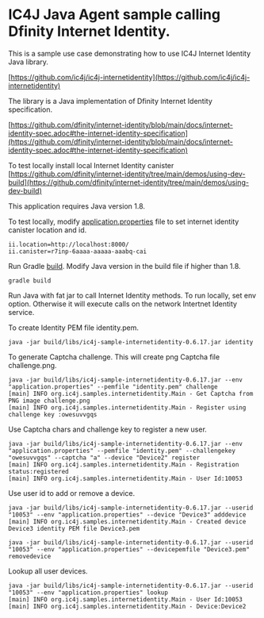 # IC4J Java Agent sample calling Dfinity Internet Identity.

This is a sample use case demonstrating how to use IC4J Internet Identity Java library.

[https://github.com/ic4j/ic4j-internetidentity](https://github.com/ic4j/ic4j-internetidentity)

The library is a Java implementation of Dfinity Internet Identity specification.

[https://github.com/dfinity/internet-identity/blob/main/docs/internet-identity-spec.adoc#the-internet-identity-specification](https://github.com/dfinity/internet-identity/blob/main/docs/internet-identity-spec.adoc#the-internet-identity-specification)

To test locally install local Internet Identity canister [https://github.com/dfinity/internet-identity/tree/main/demos/using-dev-build](https://github.com/dfinity/internet-identity/tree/main/demos/using-dev-build)

This application requires Java version 1.8.

To test locally, modify [application.properties](application.properties) file to set internet identity canister location and id.

```
ii.location=http://localhost:8000/
ii.canister=r7inp-6aaaa-aaaaa-aaabq-cai
```

Run Gradle [build](build.gradle). Modify Java version in the build file if higher than 1.8.

```
gradle build
```

Run Java with fat jar to call Internet Identity methods. To run locally, set env option. Otherwise it will execute calls on the network Intertnet Identity service.

To create Identity PEM file identity.pem.

```
java -jar build/libs/ic4j-sample-internetidentity-0.6.17.jar identity
```

To generate Captcha challenge. This will create png Captcha file challenge.png.

```
java -jar build/libs/ic4j-sample-internetidentity-0.6.17.jar --env "application.properties" --pemfile "identity.pem" challenge
[main] INFO org.ic4j.samples.internetidentity.Main - Get Captcha from PNG image challenge.png
[main] INFO org.ic4j.samples.internetidentity.Main - Register using challenge key :owesuvvgqs
```

Use Captcha chars and challenge key to register a new user.

```
java -jar build/libs/ic4j-sample-internetidentity-0.6.17.jar --env "application.properties" --pemfile "identity.pem" --challengekey "owesuvvgqs" --captcha "a" --device "Device2" register
[main] INFO org.ic4j.samples.internetidentity.Main - Registration status:registered
[main] INFO org.ic4j.samples.internetidentity.Main - User Id:10053
```

Use user id to add or remove a device.

```
java -jar build/libs/ic4j-sample-internetidentity-0.6.17.jar --userid "10053" --env "application.properties" --device "Device3" adddevice
[main] INFO org.ic4j.samples.internetidentity.Main - Created device Device3 identity PEM file Device3.pem
```

```
java -jar build/libs/ic4j-sample-internetidentity-0.6.17.jar --userid "10053" --env "application.properties" --devicepemfile "Device3.pem" removedevice
```

Lookup all user devices.

```
java -jar build/libs/ic4j-sample-internetidentity-0.6.17.jar --userid "10053" --env "application.properties" lookup
[main] INFO org.ic4j.samples.internetidentity.Main - User Id:10053
[main] INFO org.ic4j.samples.internetidentity.Main - Device:Device2
```

